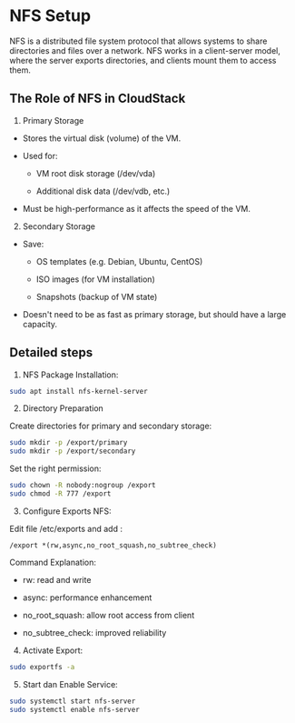 # NFS Setup

NFS is a distributed file system protocol that allows systems to share directories and files over a network. NFS works in a client-server model, where the server exports directories, and clients mount them to access them.

## The Role of NFS in CloudStack

1. Primary Storage

- Stores the virtual disk (volume) of the VM.

- Used for:

    - VM root disk storage (/dev/vda)

    - Additional disk data (/dev/vdb, etc.)

- Must be high-performance as it affects the speed of the VM.

2. Secondary Storage

- Save:

    - OS templates (e.g. Debian, Ubuntu, CentOS)

    - ISO images (for VM installation)

    - Snapshots (backup of VM state)

- Doesn't need to be as fast as primary storage, but should have a large capacity.

## Detailed steps 
1. NFS Package Installation:

```bash
sudo apt install nfs-kernel-server
```

2. Directory Preparation 

Create directories for primary and secondary storage:

```bash
sudo mkdir -p /export/primary
sudo mkdir -p /export/secondary
```

Set the right permission:

```bash
sudo chown -R nobody:nogroup /export
sudo chmod -R 777 /export
```

3. Configure Exports NFS:

Edit file /etc/exports and add :

```
/export *(rw,async,no_root_squash,no_subtree_check)
```

Command Explanation:

- rw: read and write

- async: performance enhancement

- no_root_squash: allow root access from client

- no_subtree_check: improved reliability


4. Activate Export:

```bash
sudo exportfs -a
```

5. Start dan Enable Service:

```bash
sudo systemctl start nfs-server
sudo systemctl enable nfs-server
```
